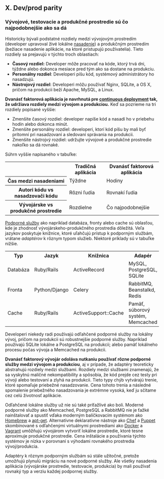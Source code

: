 ## X. Dev/prod parity
### Vývojové, testovacie a produkčné prostredie sú čo najpodobnejšie ako sa dá

Historicky bývali podstatné rozdiely medzi vývojovým prostredím (developer upravoval živé lokálne [nasadenie](./codebase)) a produkčným prostredím (bežiace nasadenie aplikácie, na ktoré pristupujú používatelia). Tieto rozdiely sa prejavujú v týchto troch oblastiach:

* **Časový rozdiel:** Developer môže pracovať na kóde, ktorý trvá dni, týždne alebo dokonca mesiace pred tým ako sa dostane na produkciu.
* **Personálny rozdiel**: Developeri píšu kód, systémový administrátory ho nasadzujú.
* **Nástrojový rozdiel**: Developeri môžu používať Nginx, SQLite, a OS X, pričom na produkcii beží Apache, MySQL, a Linux.

**Dvanásť faktorová aplikácia je navrhnutá pre [continuous deployment](http://avc.com/2011/02/continuous-deployment/) tak, že udržiava rozdiely medzi vývojom a produkciou.**  Keď sa pozrieme na tri rozdiely popísané vyššie:

* Zmenšite časový rozdiel: developer napíše kód a nasadí ho v priebehu hodín alebo dokonca minút.
* Zmenšite personálny rozdiel: developeri, ktorí kód píšu by mali byť prítomní pri nasadzovaní a sledovaní správania na produkcii.
* Zmenšite nástrojvý rozdiel: udržujte vývojové a produkčné prostredie nakoľko sa dá rovnaké.

Súhrn vyššie napísaného v tabuľke:
 
<table>
  <tr>
    <th></th>
    <th>Tradičná aplikácia</th>
    <th>Dvanásť faktorová aplikácia</th>
  </tr>
  <tr>
    <th>Čas medzi nasadeniami</th>
    <td>Týždne</td>
    <td>Hodiny</td>
  </tr>
  <tr>
    <th>Autori kódu vs nasadzovači kódu</th>
    <td>Rôzni ľudia</td>
    <td>Rovnakí ľudia</td>
  </tr>
  <tr>
    <th>Vývojárske vs produkčné prostredie</th>
    <td>Rozdielne</td>
    <td>Čo najpodobnejšie</td>
  </tr>
</table>

[Podporné služby](./backing-services) ako napríklad databáza, fronty alebo cache sú oblasťou, kde je zhodnosť vývojárskeho-produkčného prostredia dôležitá.  Veľa jazykov poskytuje knižnice, ktoré uľahčujú prístup k podporným službám, vrátane *adaptérov* k rôznym typom služieb.  Niektoré príklady sú v tabuľke nižšie.

<table>
  <tr>
    <th>Typ</th>
    <th>Jazyk</th>
    <th>Knižnica</th>
    <th>Adapér</th>
  </tr>
  <tr>
    <td>Databáza</td>
    <td>Ruby/Rails</td>
    <td>ActiveRecord</td>
    <td>MySQL, PostgreSQL, SQLite</td>
  </tr>
  <tr>
    <td>Fronta</td>
    <td>Python/Django</td>
    <td>Celery</td>
    <td>RabbitMQ, Beanstalkd, Redis</td>
  </tr>
  <tr>
    <td>Cache</td>
    <td>Ruby/Rails</td>
    <td>ActiveSupport::Cache</td>
    <td>Pamäť, súborový systém, Memcached</td>
  </tr>
</table>

Developeri niekedy radi používajú odľahčené podporné služby na lokálny vývoj, pričom na produkcii sú robustnejšie podporné služby.  Napríklad používajú SQLite lokálne a PostgreSQL na produkcii; alebo pamäť lokálneho procesu počas vývoja a Memcached na produkcii.

**Dvanásť faktorový vývojár odoláva nutkaniu používať rôzne podporné služby medzi vývojom a produkciou**, aj v prípade, že adaptéry teoreticky abstrahujú rozdiely medzi službami. Rozdiely medzi službami znamenajú, že sa vyskytnú maličné nekompatibility a spôsobia, že kód prejde cez testy pri vývoji alebo testovaní a zlyhá na produkcii. Tieto typy chýb vytvárajú trenie, ktoré spomaľuje priebežné nasadzovanie.  Cena tohoto trenia a následné spomalenie priebežného nasadzovania je extrémne vysoká, keď ju sčítame cez celú životnosť aplikácie.

Odľahčené lokálne služby už nie sú také príťažlivé ako boli. Moderné podporné služby ako Memcached, PostgreSQL a RabbitMQ nie je ťažké nainštalovať a spustiť vďaka moderným balíčkovacím systémom ako [Homebrew](http://mxcl.github.com/homebrew/) a [apt-get](https://help.ubuntu.com/community/AptGet/Howto).  Alternatívne deklaratívne nástroje ako [Chef](http://www.opscode.com/chef/) a [Puppet](http://docs.puppetlabs.com/) skombinované s odľahčenými virtuálnymi prostrediami ako [Docker](https://www.docker.com/) a [Vagrant](http://vagrantup.com/) umôžňujú vývojárom vytvoriť lokálne prostredie, ktoré tesne aproximuje produkčné prostredie. Cena inštalácie a používania týchto systémov je nízka v porovnaní s výhodami rovnakého prostredia vývoj/produkcia.

Adaptéry k rôznym podporným službám sú stále užitočné, pretože umožňujú plynulú migráciu na nové podporné služby. Ale všetky nasadenia aplikácia (vývojárske prostredie, testovacie, produkcia) by mali používať rovnaký typ a verziu každej podpornej služby.
